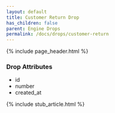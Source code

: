 ```yaml
---
layout: default
title: Customer Return Drop
has_children: false
parent: Engine Drops
permalink: /docs/drops/customer-return
---
```


{% include page_header.html %}

### Drop Attributes

- id
- number
- created_at

{% include stub_article.html %}
